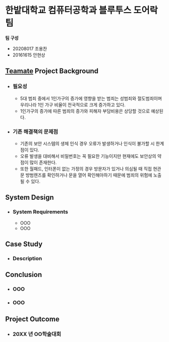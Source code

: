 # 한밭대학교 컴퓨터공학과 블루투스 도어락팀

**팀 구성**
- 20208017 조용찬
- 20161615 안현상

## <u>Teamate</u> Project Background
- ### 필요성
  - 5대 범죄 중에서 1인가구의 증가에 영향을 받는 범죄는 성범죄와 절도범죄이며 우리나라 1인 가구 비율이 전국적으로 크게 증가하고 있다.
  - 1인가구의 증가에 따른 범죄의 증가와 피해자 부담비용은 상당할 것으로 예상된다.
- ### 기존 해결책의 문제점
  - 기존의 보안 시스템의 생체 인식 경우 오류가 발생하거나 인식이 불가할 시 한계점이 있다.
  - 오류 발생을 대비해서 비밀번호는 꼭 필요한 기능이지만 현재에도 보안상의 약점이 많이 존재한다.
  - 또한 월패드, 인터폰이 없는 가정의 경우 방문자가 있거나 의심될 때 직접 현관문 방범렌즈를 확인하거나 문을 열어 확인해야하기 때문에 범죄의 위험에 노출될 수 있다.
  
## System Design
  - ### System Requirements
    - OOO
    - OOO
    
## Case Study
  - ### Description
  
  
## Conclusion
  - ### OOO
  - ### OOO
  
## Project Outcome
- ### 20XX 년 OO학술대회 
